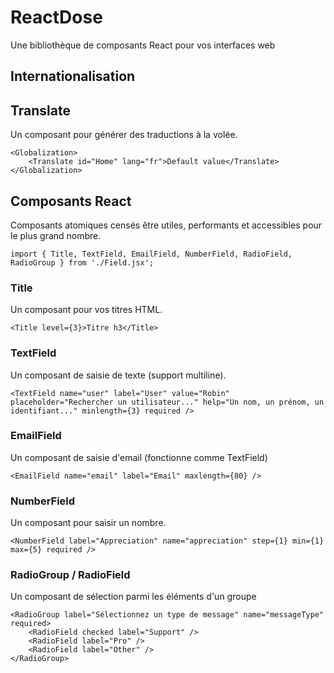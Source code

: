 # ReactDose
Une bibliothèque de composants React pour vos interfaces web

## Internationalisation

## Translate
Un composant pour générer des traductions à la volée.
```
<Globalization>
    <Translate id="Home" lang="fr">Default value</Translate>
</Globalization>
```

## Composants React
Composants atomiques censés être utiles, performants et accessibles pour le plus grand nombre.

```
import { Title, TextField, EmailField, NumberField, RadioField, RadioGroup } from './Field.jsx';
```

### Title
Un composant pour vos titres HTML.

```
<Title level={3}>Titre h3</Title>
```

### TextField
Un composant de saisie de texte (support multiline).

```
<TextField name="user" label="User" value="Robin" placeholder="Rechercher un utilisateur..." help="Un nom, un prénom, un identifiant..." minlength={3} required />
```

### EmailField
Un composant de saisie d'email (fonctionne comme TextField)

```
<EmailField name="email" label="Email" maxlength={80} />
```


### NumberField
Un composant pour saisir un nombre.

```
<NumberField label="Appreciation" name="appreciation" step={1} min={1} max={5} required />
```


### RadioGroup / RadioField
Un composant de sélection parmi les éléments d'un groupe

```
<RadioGroup label="Sélectionnez un type de message" name="messageType" required>
    <RadioField checked label="Support" />
    <RadioField label="Pro" />
    <RadioField label="Other" />
</RadioGroup>
```


